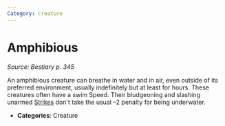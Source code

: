 ```yaml
---
Category: creature
---
```

# Amphibious  
*Source: Bestiary p. 345*  

An amphibious creature can breathe in water and in air, even outside of its preferred environment, usually indefinitely but at least for hours. These creatures often have a swim Speed. Their bludgeoning and slashing unarmed [Strikes](../actions/strike.md) don't take the usual –2 penalty for being underwater.

- **Categories**: Creature